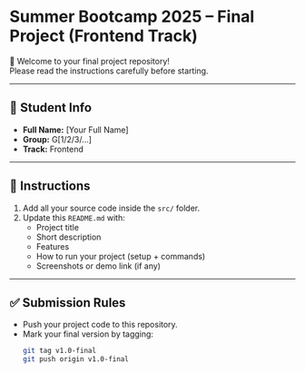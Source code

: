 # Summer Bootcamp 2025 – Final Project (Frontend Track)

👋 Welcome to your final project repository!  
Please read the instructions carefully before starting.

---

## 📘 Student Info
- **Full Name:** [Your Full Name]
- **Group:** G[1/2/3/...]
- **Track:** Frontend

---

## 🚀 Instructions
1. Add all your source code inside the `src/` folder.
2. Update this `README.md` with:
   - Project title
   - Short description
   - Features
   - How to run your project (setup + commands)
   - Screenshots or demo link (if any)

---

## ✅ Submission Rules
- Push your project code to this repository.  
- Mark your final version by tagging:
  ```bash
  git tag v1.0-final
  git push origin v1.0-final
